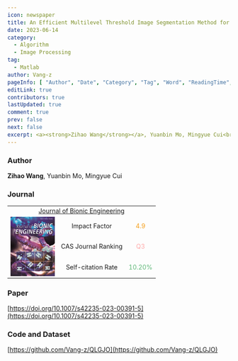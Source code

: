 ```yaml
---
icon: newspaper
title: An Efficient Multilevel Threshold Image Segmentation Method for COVID-19 Imaging Using Q-Learning Based Golden Jackal Optimization
date: 2023-06-14
category:
  - Algorithm
  - Image Processing
tag:
  - Matlab
author: Vang-z
pageInfo: [ "Author", "Date", "Category", "Tag", "Word", "ReadingTime", "PageView" ]
editLink: true
contributors: true
lastUpdated: true
comment: true
prev: false
next: false
excerpt: <a><strong>Zihao Wang</strong></a>, Yuanbin Mo, Mingyue Cui<br />In this paper, we propose a reinforcement learning-based golden jackal optimization algorithm, which is named <a>QLGJO</a>, to segment CT images in furtherance of the diagnosis of COVID-19. Reinforcement learning is combined for the <a>first time</a> with meta-heuristics in segmentation problem.
---
```


### Author

<a><strong>Zihao Wang</strong></a>, Yuanbin Mo, Mingyue Cui

### Journal

<table style="text-align: center;">
  <tr>
    <td colspan="3"><a href="https://link.springer.com/journal/42235">Journal of Bionic Engineering</a></td>
  </tr>
  <tr>
    <td rowspan="3">
    <span style="display: flex; align-items: center;">
      <img style="position: relative; height: 134px; width: 100px;" src="./assets/images/Journal%20of%20Bionic%20Engineering.jpg" />
    </span>
    </td>
    <td>Impact Factor</td>
    <td><span style="color: #f59e19">4.9</span></td>
  </tr>
  <tr>
    <td>CAS Journal Ranking</td>
    <td><span style="color: #ffaaaa">Q3</span></td>
  </tr>
  <tr>
    <td>Self-citation Rate</td>
    <td><span style="color: #5fb878">10.20%</span></td>
  </tr>
</table>

### Paper

[https://doi.org/10.1007/s42235-023-00391-5](https://doi.org/10.1007/s42235-023-00391-5)

### Code and Dataset

[https://github.com/Vang-z/QLGJO](https://github.com/Vang-z/QLGJO)
